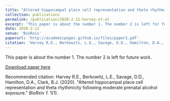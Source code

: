 ```yaml
---
title: "Altered hippocampal place cell representation and theta rhythmicity following moderate prenatal alcohol exposure"
collection: publications
permalink: /publication/2020-2-12-harvey-et-al
excerpt: 'This paper is about the number 1. The number 2 is left for future work.'
date: 2020-2-12
venue: 'BioRxiv'
paperurl: 'http://academicpages.github.io/files/paper1.pdf'
citation: 'Harvey R.E., Berkowitz, L.E., Savage, D.D., Hamilton, D.A., Clark, B.J. (2020). &quot;Altered hippocampal place cell representation and theta rhythmicity following moderate prenatal alcohol exposure.&quot; <i>BioRxiv 1</i>. 1(1).'
---
```

This paper is about the number 1. The number 2 is left for future work.

[Download paper here](http://academicpages.github.io/files/paper1.pdf)

Recommended citation: Harvey R.E., Berkowitz, L.E., Savage, D.D., Hamilton, D.A., Clark, B.J. (2020). &quot;Altered hippocampal place cell representation and theta rhythmicity following moderate prenatal alcohol exposure.&quot; <i>BioRxiv 1</i>. 1(1).
